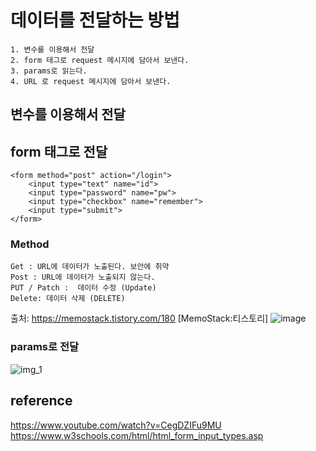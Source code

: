 # 데이터를 전달하는 방법
    1. 변수를 이용해서 전달
    2. form 태그로 request 메시지에 담아서 보낸다.
    3. params로 읽는다.
    4. URL 로 request 메시지에 담아서 보낸다.


## 변수를 이용해서 전달

## form 태그로 전달
    <form method="post" action="/login">
        <input type="text" name="id">
        <input type="password" name="pw">
        <input type="checkbox" name="remember">
        <input type="submit"> 
    </form>

### Method
    Get : URL에 데이터가 노출된다. 보안에 취약
    Post : URL에 데이터가 노출되지 않는다.  
    PUT / Patch :  데이터 수정 (Update)
    Delete: 데이터 삭제 (DELETE)
출처: https://memostack.tistory.com/180 [MemoStack:티스토리]
![image](https://user-images.githubusercontent.com/22822369/186718090-2f264dbe-17ff-45ef-bd1b-7700908cf869.png)


### params로 전달
![img_1](https://user-images.githubusercontent.com/22822369/186719355-fb53505f-b58e-4073-9bf9-caf5c58c786a.png)
## reference 
https://www.youtube.com/watch?v=CegDZIFu9MU
https://www.w3schools.com/html/html_form_input_types.asp
